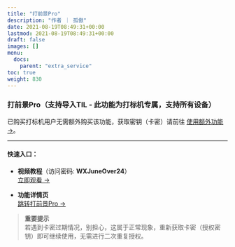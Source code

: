 ```yaml
---
title: "打前景Pro"
description: "作者 ｜ 孤傲"
date: 2021-08-19T08:49:31+00:00
lastmod: 2021-08-19T08:49:31+00:00
draft: false
images: []
menu:
  docs:
    parent: "extra_service"
toc: true
weight: 830
---
```


### 打前景Pro（支持导入TIL - 此功能为打标机专属，支持所有设备）

已购买打标机用户无需额外购买该功能，获取密钥（卡密）请前往 [使用额外功能 →](https://skin.gushao.club/docs/mark_user/useextraservice/)。

---

#### 快速入口：

- **视频教程**（访问密码: **WXJuneOver24**）  
  [立即观看 →](https://url69.ctfile.com/d/22031369-65046580-3246ae?p=WXJuneOver24)

- **功能详情页**  
  [跳转打前景Pro →](https://skin.gushao.club/docs/extra_service/SkinForwardPro/)

> **重要提示**  
> 若遇到卡密过期情况，别担心，这属于正常现象，重新获取卡密（授权密钥）即可继续使用，无需进行二次重复授权。

